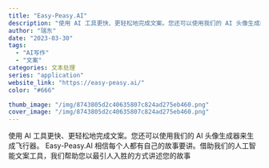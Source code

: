 ```yaml
---
title: "Easy-Peasy.AI"
description: "使用 AI 工具更快、更轻松地完成文案。您还可以使用我们的 AI 头像生成器来生成飞行器。 Easy-Peasy.AI "
author: "瑞东"
date: "2023-03-30"
tags:
  - "AI写作"
  - "文案"
categories: 文本处理
series: "application"
website_link: "https://easy-peasy.ai/"
color: "#666"

thumb_image: "/img/8743805d2c40635807c824ad275eb460.png"
cover_image: "/img/8743805d2c40635807c824ad275eb460.png"
---
```


使用 AI 工具更快、更轻松地完成文案。您还可以使用我们的 AI 头像生成器来生成飞行器。 Easy-Peasy.AI 相信每个人都有自己的故事要讲。借助我们的人工智能文案工具，我们帮助您以最引人入胜的方式讲述您的故事